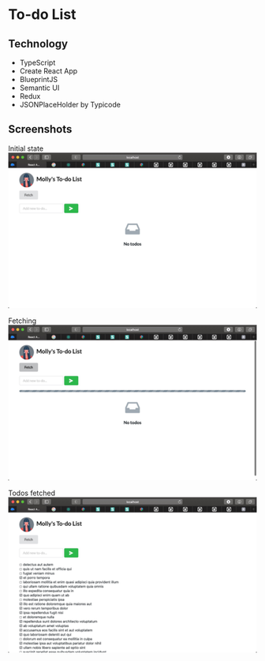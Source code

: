 # To-do List

## Technology

- TypeScript
- Create React App
- BlueprintJS
- Semantic UI
- Redux
- JSONPlaceHolder by Typicode

## Screenshots

Initial state
![Initial state](./screenshots/1.jpg)

Fetching
![Initial state](./screenshots/2.jpg)

Todos fetched
![Initial state](./screenshots/3.jpg)
